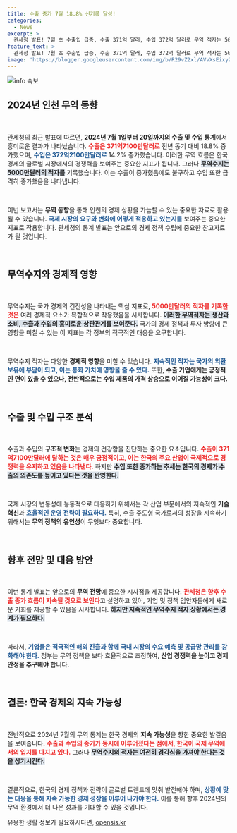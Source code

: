 ```yaml
---
title: 수출 증가 7월 18.8% 신기록 달성!
categories:
  - News
excerpt: >
  관세청 발표! 7월 초 수출입 급증, 수출 371억 달러, 수입 372억 달러로 무역 적자는 5000만 달러. 이 숫자들이 의미하는 바는? 클릭해 자세한 내용을 확인하세요!
feature_text: >
  관세청 발표! 7월 초 수출입 급증, 수출 371억 달러, 수입 372억 달러로 무역 적자는 5000만 달러. 이 숫자들이 의미하는 바는? 클릭해 자세한 내용을 확인하세요!
image: 'https://blogger.googleusercontent.com/img/b/R29vZ2xl/AVvXsEixyZcFfHzMRdzZMjFBmAUKJYCLCGyLL1o632UiGVXcaFdKo_bkvkuCioo0uUKlGfBVcT3P84aROyZIXSBEx3Aw5nCQ3pTgDom1WDC4m8eifvWiAmWEEVb4x6G_l8C0QH225ldMjyaFvpxGEBGNO37VmDTDMHGhJPq73UglMfDca1-0aw/s1600/blogspot.png'
---
```


<p><img src="https://blogger.googleusercontent.com/img/b/R29vZ2xl/AVvXsEixyZcFfHzMRdzZMjFBmAUKJYCLCGyLL1o632UiGVXcaFdKo_bkvkuCioo0uUKlGfBVcT3P84aROyZIXSBEx3Aw5nCQ3pTgDom1WDC4m8eifvWiAmWEEVb4x6G_l8C0QH225ldMjyaFvpxGEBGNO37VmDTDMHGhJPq73UglMfDca1-0aw/s1600/blogspot.png" alt="info 속보" /></p>

<h2 data-ke-size="size26">2024년 인천 무역 동향</h2>

<p data-ke-size="size16">&nbsp;</p>

<p>관세청의 최근 발표에 따르면, <strong>2024년 7월 1일부터 20일까지의 수출 및 수입 통계</strong>에서 흥미로운 결과가 나타났습니다. <b><span style="color: #ee2323;">수출은 371억7100만달러로</span></b> 전년 동기 대비 18.8% 증가했으며, <b><span style="color: #1a5490;">수입은 372억2100만달러로</span></b> 14.2% 증가했습니다. 이러한 무역 흐름은 한국 경제의 글로벌 시장에서의 경쟁력을 보여주는 중요한 지표가 됩니다. 그러나 <b><span style="background-color: #21538527;">무역수지는 5000만달러의 적자를</span></b> 기록했습니다. 이는 수출이 증가했음에도 불구하고 수입 또한 급격히 증가했음을 나타냅니다.</p>

<p data-ke-size="size16">&nbsp;</p>

<p>이번 보고서는 <b>무역 동향</b>을 통해 인천의 경제 상황을 가늠할 수 있는 중요한 자료로 활용될 수 있습니다. <b><span style="color: #1a5490;">국제 시장의 요구와 변화에 어떻게 적응하고 있는지를</span></b> 보여주는 중요한 지표로 작용합니다. 관세청의 통계 발표는 앞으로의 경제 정책 수립에 중요한 참고자료가 될 것입니다. </p>

<p data-ke-size="size16">&nbsp;</p>

<h2 data-ke-size="size26">무역수지와 경제적 영향</h2>

<p data-ke-size="size16">&nbsp;</p>

<p>무역수지는 국가 경제의 건전성을 나타내는 핵심 지표로, <b><span style="color: #ee2323;">5000만달러의 적자를 기록한 것은</span></b> 여러 경제적 요소가 복합적으로 작용했음을 시사합니다. <b><span style="background-color: #21538527;">이러한 무역적자는 생산과 소비, 수출과 수입의 흥미로운 상관관계를 보여준다.</span></b> 국가의 경제 정책과 투자 방향에 큰 영향을 미칠 수 있는 이 지표는 각 정부의 적극적인 대응을 요구합니다.</p>

<p data-ke-size="size16">&nbsp;</p>

<p>무역수지 적자는 다양한 <strong>경제적 영향</strong>을 미칠 수 있습니다. <b><span style="color: #1a5490;">지속적인 적자는 국가의 외환 보유에 부담이 되고, 이는 통화 가치에 영향을 줄 수 있다.</span></b> 또한, <b>수출 기업에게는 긍정적인 면이 있을 수 있으나, 전반적으로는 수입 제품의 가격 상승으로 이어질 가능성이 크다.</b></p>

<p data-ke-size="size16">&nbsp;</p>

<h2 data-ke-size="size26">수출 및 수입 구조 분석</h2>

<p data-ke-size="size16">&nbsp;</p>

<p>수출과 수입의 <strong>구조적 변화</strong>는 경제의 건강함을 진단하는 중요한 요소입니다. <b><span style="color: #ee2323;">수출이 371억7100만달러에 달하는 것은 매우 긍정적이고, 이는 한국의 주요 산업이 국제적으로 경쟁력을 유지하고 있음을 나타낸다.</span></b> 하지만 <b><span style="background-color: #21538527;">수입 또한 증가하는 추세는 한국의 경제가 수출의 의존도를 높이고 있다는 것을 반영한다.</span></b></p>

<p data-ke-size="size16">&nbsp;</p>

<p>국제 시장의 변동성에 능동적으로 대응하기 위해서는 각 산업 부문에서의 지속적인 <strong>기술 혁신</strong>과 <b><span style="color: #1a5490;">효율적인 운영 전략이 필요하다.</span></b> 특히, 수출 주도형 국가로서의 성장을 지속하기 위해서는 <b>무역 정책의 유연성</b>이 무엇보다 중요합니다.</p>

<p data-ke-size="size16">&nbsp;</p>

<h2 data-ke-size="size26">향후 전망 및 대응 방안</h2>

<p data-ke-size="size16">&nbsp;</p>

<p>이번 통계 발표는 앞으로의 <strong>무역 전망</strong>에 중요한 시사점을 제공합니다. <b><span style="color: #ee2323;">관세청은 향후 수출 증가 흐름이 지속될 것으로 보인다</span></b>고 설명하고 있어, 기업 및 정책 입안자들에게 새로운 기회를 제공할 수 있음을 시사합니다. <b><span style="background-color: #21538527;">하지만 지속적인 무역수지 적자 상황에서는 경계가 필요하다.</span></b></p>

<p data-ke-size="size16">&nbsp;</p>

<p>따라서, <b><span style="color: #1a5490;">기업들은 적극적인 해외 진출과 함께 국내 시장의 수요 예측 및 공급망 관리를 강화해야 한다.</span></b> 정부는 무역 정책을 보다 효율적으로 조정하여, <b>산업 경쟁력을 높이고 경제 안정을 추구해야</b> 합니다. </p>

<p data-ke-size="size16">&nbsp;</p>

<h2 data-ke-size="size26">결론: 한국 경제의 지속 가능성</h2>

<p data-ke-size="size16">&nbsp;</p>

<p>전반적으로 2024년 7월의 무역 통계는 한국 경제의 <strong>지속 가능성</strong>을 향한 중요한 발걸음을 보여줍니다. <b><span style="color: #ee2323;">수출과 수입의 증가가 동시에 이루어졌다는 점에서, 한국이 국제 무역에서의 입지를 다지고 있다.</span></b> 그러나 <b><span style="background-color: #21538527;">무역수지의 적자는 여전히 경각심을 가져야 한다는 것을 상기시킨다.</span></b></p>

<p data-ke-size="size16">&nbsp;</p>

<p>결론적으로, 한국의 경제 정책과 전략이 글로벌 트렌드에 맞춰 발전해야 하며, <b><span style="color: #1a5490;">상황에 맞는 대응을 통해 지속 가능한 경제 성장을 이루어 나가야 한다.</span></b> 이를 통해 향후 2024년의 무역 환경에서 더 나은 성과를 기대할 수 있을 것입니다.</p>
유용한 생활 정보가 필요하시다면, <a href="https://opensis.kr" rel="dofollow">opensis.kr</a>


